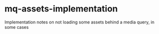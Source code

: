 mq-assets-implementation
========================

Implementation notes on not loading some assets behind a media query, in some cases